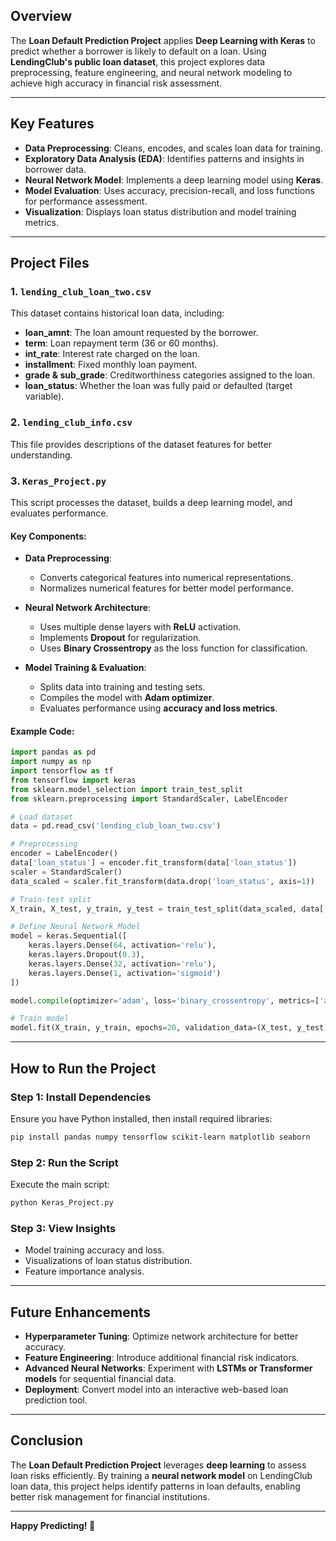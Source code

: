 ## Overview

The **Loan Default Prediction Project** applies **Deep Learning with Keras** to predict whether a borrower is likely to default on a loan. Using **LendingClub's public loan dataset**, this project explores data preprocessing, feature engineering, and neural network modeling to achieve high accuracy in financial risk assessment.

---

## Key Features

- **Data Preprocessing**: Cleans, encodes, and scales loan data for training.
- **Exploratory Data Analysis (EDA)**: Identifies patterns and insights in borrower data.
- **Neural Network Model**: Implements a deep learning model using **Keras**.
- **Model Evaluation**: Uses accuracy, precision-recall, and loss functions for performance assessment.
- **Visualization**: Displays loan status distribution and model training metrics.

---

## Project Files

### 1. `lending_club_loan_two.csv`
This dataset contains historical loan data, including:
- **loan_amnt**: The loan amount requested by the borrower.
- **term**: Loan repayment term (36 or 60 months).
- **int_rate**: Interest rate charged on the loan.
- **installment**: Fixed monthly loan payment.
- **grade & sub_grade**: Creditworthiness categories assigned to the loan.
- **loan_status**: Whether the loan was fully paid or defaulted (target variable).

### 2. `lending_club_info.csv`
This file provides descriptions of the dataset features for better understanding.

### 3. `Keras_Project.py`
This script processes the dataset, builds a deep learning model, and evaluates performance.

#### Key Components:

- **Data Preprocessing**:
  - Converts categorical features into numerical representations.
  - Normalizes numerical features for better model performance.

- **Neural Network Architecture**:
  - Uses multiple dense layers with **ReLU** activation.
  - Implements **Dropout** for regularization.
  - Uses **Binary Crossentropy** as the loss function for classification.

- **Model Training & Evaluation**:
  - Splits data into training and testing sets.
  - Compiles the model with **Adam optimizer**.
  - Evaluates performance using **accuracy and loss metrics**.

#### Example Code:
```python
import pandas as pd
import numpy as np
import tensorflow as tf
from tensorflow import keras
from sklearn.model_selection import train_test_split
from sklearn.preprocessing import StandardScaler, LabelEncoder

# Load dataset
data = pd.read_csv('lending_club_loan_two.csv')

# Preprocessing
encoder = LabelEncoder()
data['loan_status'] = encoder.fit_transform(data['loan_status'])
scaler = StandardScaler()
data_scaled = scaler.fit_transform(data.drop('loan_status', axis=1))

# Train-test split
X_train, X_test, y_train, y_test = train_test_split(data_scaled, data['loan_status'], test_size=0.3, random_state=42)

# Define Neural Network Model
model = keras.Sequential([
    keras.layers.Dense(64, activation='relu'),
    keras.layers.Dropout(0.3),
    keras.layers.Dense(32, activation='relu'),
    keras.layers.Dense(1, activation='sigmoid')
])

model.compile(optimizer='adam', loss='binary_crossentropy', metrics=['accuracy'])

# Train model
model.fit(X_train, y_train, epochs=20, validation_data=(X_test, y_test))
```

---

## How to Run the Project

### Step 1: Install Dependencies
Ensure you have Python installed, then install required libraries:
```bash
pip install pandas numpy tensorflow scikit-learn matplotlib seaborn
```

### Step 2: Run the Script
Execute the main script:
```bash
python Keras_Project.py
```

### Step 3: View Insights
- Model training accuracy and loss.
- Visualizations of loan status distribution.
- Feature importance analysis.

---

## Future Enhancements

- **Hyperparameter Tuning**: Optimize network architecture for better accuracy.
- **Feature Engineering**: Introduce additional financial risk indicators.
- **Advanced Neural Networks**: Experiment with **LSTMs or Transformer models** for sequential financial data.
- **Deployment**: Convert model into an interactive web-based loan prediction tool.

---

## Conclusion

The **Loan Default Prediction Project** leverages **deep learning** to assess loan risks efficiently. By training a **neural network model** on LendingClub loan data, this project helps identify patterns in loan defaults, enabling better risk management for financial institutions.

---

**Happy Predicting! 🚀**

